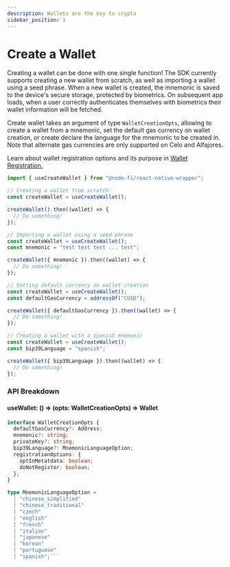 ```yaml
---
description: Wallets are the key to crypto
sidebar_position: 1
---
```


# Create a Wallet

Creating a wallet can be done with one single function! The SDK currently supports creating a new wallet from scratch, as well as importing a wallet using a seed phrase. When a new wallet is created, the mnemonic is saved to the device's secure storage, protected by biometrics. On subsequent app loads, when a user correctly authenticates themselves with biometrics their wallet information will be fetched.

Create wallet takes an argument of type `WalletCreationOpts`, allowing to create a wallet from a mnemonic, set the default gas currency on wallet creation, or create declare the language for the mnemonic to be created in. Note that alternate gas currencies are only supported on Celo and Alfajores.

Learn about wallet registration options and its purpose in [Wallet Registration.](./registering-wallet.md)

```typescript
import { useCreateWallet } from "@node-fi/react-native-wrapper";

// Creating a wallet from scratch:
const createWallet = useCreateWallet();

createWallet().then((wallet) => {
  // Do something!
});

// Importing a wallet using a seed phrase
const createWallet = useCreateWallet();
const mnemonic = "test test test ... test";

createWallet({ mnemonic }).then((wallet) => {
  // Do something!
});

// Setting default currency on wallet creation
const createWallet = useCreateWallet();
const defaultGasCurrency = addressOf("CUSD");

createWallet({ defaultGasCurrency }).then((wallet) => {
  // Do something!
});

// Creating a wallet with a spanish mnemonic
const createWallet = useCreateWallet();
const bip39Language = "spanish";

createWallet({ bip39Language }).then((wallet) => {
  // Do something!
});
```

### API Breakdown

#### useWallet: () => (opts: WalletCreationOpts) => Wallet

````typescript
interface WalletCreationOpts {
  defaultGasCurrency?: Address;
  mnemonic?: string;
  privateKey?: string;
  bip39Language?: MnemonicLanguageOption;
  registrationOptions: {
    optInMetatdata: boolean;
    doNotRegister: boolean;
  };
}

type MnemonicLanguageOption =
  | "chinese_simplified"
  | "chinese_traditional"
  | "czech"
  | "english"
  | "french"
  | "italian"
  | "japanese"
  | "korean"
  | "portuguese"
  | "spanish";```
````
